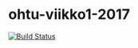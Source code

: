 # ohtu-viikko1-2017

[![Build Status](https://travis-ci.org/hanninev/ohtu-viikko1-2017.svg?branch=master)](https://travis-ci.org/hanninev/ohtu-viikko1-2017.svg?branch=master)
